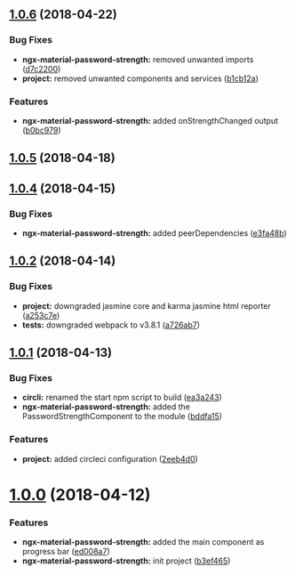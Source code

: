 <a name="1.0.6"></a>
## [1.0.6](https://github.com/anthonynahas/ngx-material-password-strength/compare/v1.0.5...v1.0.6) (2018-04-22)


### Bug Fixes

* **ngx-material-password-strength:** removed unwanted imports ([d7c2200](https://github.com/anthonynahas/ngx-material-password-strength/commit/d7c2200))
* **project:** removed unwanted components and services ([b1cb12a](https://github.com/anthonynahas/ngx-material-password-strength/commit/b1cb12a))


### Features

* **ngx-material-password-strength:** added onStrengthChanged output ([b0bc979](https://github.com/anthonynahas/ngx-material-password-strength/commit/b0bc979))



<a name="1.0.5"></a>
## [1.0.5](https://github.com/anthonynahas/ngx-material-password-strength/compare/v1.0.4...v1.0.5) (2018-04-18)



<a name="1.0.4"></a>
## [1.0.4](https://github.com/anthonynahas/ngx-material-password-strength/compare/v1.0.2...v1.0.4) (2018-04-15)


### Bug Fixes

* **ngx-material-password-strength:** added peerDependencies ([e3fa48b](https://github.com/anthonynahas/ngx-material-password-strength/commit/e3fa48b))



<a name="1.0.2"></a>
## [1.0.2](https://github.com/anthonynahas/ngx-material-password-strength/compare/v1.0.1...v1.0.2) (2018-04-14)


### Bug Fixes

* **project:** downgraded jasmine core and karma jasmine html reporter ([a253c7e](https://github.com/anthonynahas/ngx-material-password-strength/commit/a253c7e))
* **tests:** downgraded webpack to v3.8.1 ([a726ab7](https://github.com/anthonynahas/ngx-material-password-strength/commit/a726ab7))



<a name="1.0.1"></a>
## [1.0.1](https://github.com/anthonynahas/ngx-material-password-strength/compare/v1.0.0...v1.0.1) (2018-04-13)


### Bug Fixes

* **circli:** renamed the start npm script to build ([ea3a243](https://github.com/anthonynahas/ngx-material-password-strength/commit/ea3a243))
* **ngx-material-password-strength:** added the PasswordStrengthComponent to the module ([bddfa15](https://github.com/anthonynahas/ngx-material-password-strength/commit/bddfa15))


### Features

* **project:** added circleci configuration ([2eeb4d0](https://github.com/anthonynahas/ngx-material-password-strength/commit/2eeb4d0))



<a name="1.0.0"></a>
# [1.0.0](https://github.com/anthonynahas/ngx-material-password-strength/compare/b3ef465...v1.0.0) (2018-04-12)


### Features

* **ngx-material-password-strength:** added the main component as progress bar ([ed008a7](https://github.com/anthonynahas/ngx-material-password-strength/commit/ed008a7))
* **ngx-material-password-strength:** init project ([b3ef465](https://github.com/anthonynahas/ngx-material-password-strength/commit/b3ef465))



